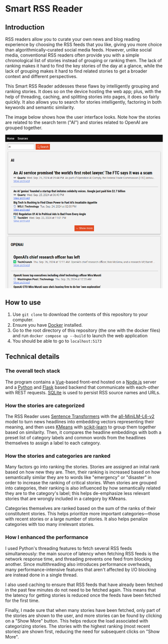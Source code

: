 # Smart RSS Reader

## Introduction

RSS readers allow you to curate your own news and blog reading experience by choosing the RSS feeds that you like, giving you more choice than algorithmically-curated social media feeds. However, unlike social media, conventional RSS readers often provide you with a simple chronological list of stories instead of grouping or ranking them. The lack of ranking makes it hard to find the key stories of the day at a glance, while the lack of grouping makes it hard to find related stories to get a broader context and different perspectives.

This Smart RSS Reader addesses these flaws by intelligently grouping and ranking stories. It does so on the device hosting the web app; plus, with the help of threading, caching, and splitting stories into pages, it does so fairly quickly. It also allows you to search for stories intelligently, factoring in both keywords and semantic similarity.

The image below shows how the user interface looks. Note how the stories are related to the search term ("AI") and stories related to OpenAI are grouped together.  

![alt text](Interface-screenshot.png)

## How to use

1. Use `git clone` to download the contents of this repository to your computer.
2. Ensure you have [Docker](https://docs.docker.com/desktop/) installed. 
3. Go to the root directory of this repository (the one with the docker files) and run `docker compose up --build` to launch the web application
4. You should be able to go to `localhost:5173` 

## Technical details

### The overall tech stack

The program contains a [Vue](https://vuejs.org/guide/introduction.html)-based front-end hosted on a [Node.js](https://nodejs.org/en/learn/getting-started/introduction-to-nodejs) server and a [Python](https://www.python.org/) and [Flask](https://flask.palletsprojects.com/en/3.0.x/) based backend that communicate with each-other with REST requests. [SQLite](https://www.sqlite.org/) is used to persist RSS source names and URLs.

###  How the stories are categorized
The RSS Reader uses [Sentence Transformers](https://sbert.net/index.html) with the [all-MiniLM-L6-v2](https://huggingface.co/sentence-transformers/all-MiniLM-L6-v2) model to turn news headlines into embedding vectors representing their meaning, and then uses [KMeans](https://scikit-learn.org/stable/modules/generated/sklearn.cluster.KMeans.html) with [scikit-learn](https://scikit-learn.org/stable/index.html) to group them together based on similarity. Then, it compares the headline embeddings with both a preset list of category labels and common words from the headlines themselves to assign a label to each category. 

### How the stories and categories are ranked
Many factors go into ranking the stories. Stories are assigned an inital rank based on how new they are. Then, their ranking is increased based on how semantically similar they are to words like "emergency" or "disaster" in order to increase the ranking of critical stories. When stories are grouped into categories, their ranking is also influenced by how semantically related they are to the category's label; this helps de-emphasize less relevant stories that are wrongly included in a category by KMeans. 

Categories themselves are ranked based on the sum of the ranks of their constitutent stories. This helps prioritize more important categories—those with recent stories or a large number of stories. It also helps penalize categories with too many irrelevant stories. 

### How I enhanced the performance

I used Python's threading features to fetch several RSS feeds simultaneously: the main source of latency when fetching RSS feeds is the network response time, and threading prevents one feed from blocking another. Since multithreading also introduces performance overheads, many performance-intensive features that aren't affected by I/O blocking are instead done in a single thread.

I also used caching to ensure that RSS feeds that have already been fetched in the past few minutes do not need to be fetched again. This means that the latency for getting stories is reduced once the feeds have been fetched for the first time.

Finally, I made sure that when many stories have been fetched, only part of the stories are shown to the user, and more stories can be found by clicking on a "Show More" button. This helps reduce the load associated with categorizing stories. The stories with the highest ranking (most recent stories) are shown first, reducing the need for subsequent clicks on "Show More". 

